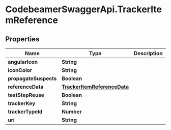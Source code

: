 # CodebeamerSwaggerApi.TrackerItemReference

## Properties
Name | Type | Description | Notes
------------ | ------------- | ------------- | -------------
**angularIcon** | **String** |  | [optional] 
**iconColor** | **String** |  | [optional] 
**propagateSuspects** | **Boolean** |  | [optional] 
**referenceData** | [**TrackerItemReferenceData**](TrackerItemReferenceData.md) |  | [optional] 
**testStepReuse** | **Boolean** |  | [optional] 
**trackerKey** | **String** |  | [optional] 
**trackerTypeId** | **Number** |  | [optional] 
**uri** | **String** |  | [optional] 
